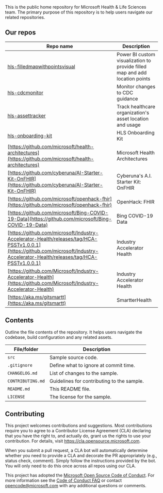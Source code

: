 This is the public home repository for Microsoft Health & Life Sciences team. The primary purpose of this repository is to help users navigate our related repositories.

## Our repos
| Repo name         | Description                                |
|-------------------|--------------------------------------------|
| [hls-filledmapwithpointsvisual](https://github.com/microsoft/hls-filledmapwithpointsvisual) | Power BI custom visualization to provide filled map and add location points |
| [hls-cdcmonitor](https://github.com/microsoft/hls-cdcmonitor) | Monitor changes to CDC guidance |
| [hls-assettracker](https://github.com/microsoft/hls-assettracker) | Track healthcare organization's asset location and usage |
| [hls-onboarding-kit](https://github.com/microsoft/hls-onboarding-kit) | HLS Onboarding Kit |
| [https://github.com/microsoft/health-architectures](https://github.com/microsoft/health-architectures) | Microsoft Health Architectures |
| [https://github.com/cyberuna/AI-Starter-Kit-OnFHIR](https://github.com/cyberuna/AI-Starter-Kit-OnFHIR) | Cyberuna's A.I. Starter Kit: OnFHIR |
| [https://github.com/microsoft/openhack-fhir](https://github.com/microsoft/openhack-fhir) | OpenHack: FHIR |
| [https://github.com/microsoft/Bing-COVID-19-Data](https://github.com/microsoft/Bing-COVID-19-Data) | Bing COVID-19 Data |
| [https://github.com/microsoft/Industry-Accelerator-Health/releases/tag/HCA-PSSTv1.0.0.1](https://github.com/microsoft/Industry-Accelerator-Health/releases/tag/HCA-PSSTv1.0.0.1) | Industry Accelerator Health |
| [https://github.com/Microsoft/Industry-Accelerator-Health](https://github.com/Microsoft/Industry-Accelerator-Health) | Industry Accelerator Health |
| [https://aka.ms/gitsmartt](https://aka.ms/gitsmartt) | SmartterHealth |


## Contents

Outline the file contents of the repository. It helps users navigate the codebase, build configuration and any related assets.

| File/folder       | Description                                |
|-------------------|--------------------------------------------|
| `src`             | Sample source code.                        |
| `.gitignore`      | Define what to ignore at commit time.      |
| `CHANGELOG.md`    | List of changes to the sample.             |
| `CONTRIBUTING.md` | Guidelines for contributing to the sample. |
| `README.md`       | This README file.                          |
| `LICENSE`         | The license for the sample.                |

## Contributing

This project welcomes contributions and suggestions.  Most contributions require you to agree to a
Contributor License Agreement (CLA) declaring that you have the right to, and actually do, grant us
the rights to use your contribution. For details, visit https://cla.opensource.microsoft.com.

When you submit a pull request, a CLA bot will automatically determine whether you need to provide
a CLA and decorate the PR appropriately (e.g., status check, comment). Simply follow the instructions
provided by the bot. You will only need to do this once across all repos using our CLA.

This project has adopted the [Microsoft Open Source Code of Conduct](https://opensource.microsoft.com/codeofconduct/).
For more information see the [Code of Conduct FAQ](https://opensource.microsoft.com/codeofconduct/faq/) or
contact [opencode@microsoft.com](mailto:opencode@microsoft.com) with any additional questions or comments.
